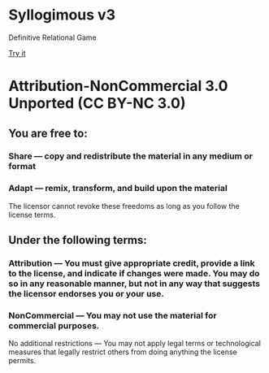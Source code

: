 # Syllogimous v3

Definitive Relational Game

[Try it](https://ikokusovereignty.github.io/Syllogimous-v3/)

# Attribution-NonCommercial 3.0 Unported (CC BY-NC 3.0)

## You are free to:
### Share — copy and redistribute the material in any medium or format
### Adapt — remix, transform, and build upon the material

The licensor cannot revoke these freedoms as long as you follow the license terms.

## Under the following terms:
### Attribution — You must give appropriate credit, provide a link to the license, and indicate if changes were made. You may do so in any reasonable manner, but not in any way that suggests the licensor endorses you or your use.
### NonCommercial — You may not use the material for commercial purposes.

No additional restrictions — You may not apply legal terms or technological measures that legally restrict others from doing anything the license permits.
